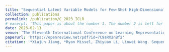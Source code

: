 ```yaml
---
title: "Sequential Latent Variable Models for Few-Shot High-Dimensional Time-Series Forecasting"
collection: publications
permalink: /publication/C_2023_ICLR
# excerpt: 'This paper is about the number 1. The number 2 is left for future work.'
date: 2023-02-13
venue: 'The Eleventh International Conference on Learning Representations (ICLR)'
paperurl: 'https://openreview.net/pdf?id=7C9aRX2nBf2'
citation: '*Xiajun Jiang, *Ryan Missel, Zhiyuan Li, Linwei Wang. Sequential Latent Variable Models for Few-Shot High-Dimensional Time-Series Forecasting. In Eleventh International Conference on Learning Representations (ICLR), 2023. (* equal contribution)'
---
```

